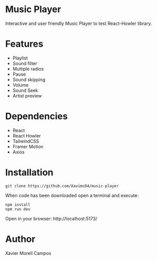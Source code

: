 # Music Player

Interactive and user friendly Music Player to test React-Howler library. 

# Features

- Playlist
- Sound filter
- Multiple radios
- Pause
- Sound skipping
- Volume
- Sound Seek
- Artist preview

# Dependencies

- React
- React Howler
- TailwindCSS
- Framer Motion
- Axios

# Installation

```
git clone https://github.com/Xavimc04/music-player
```

When code has been downloaded open a terminal and execute: 

```
npm install
npm run dev
```

Open in your browser: http://localhost:5173/

# Author

Xavier Morell Campos